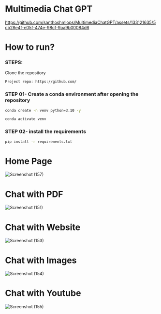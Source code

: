# Multimedia Chat GPT

https://github.com/santhoshmlops/MultimediaChatGPT/assets/133121635/5cb28e4f-e05f-474e-98cf-9aa9b00084d6

# How to run?
### STEPS:

Clone the repository

```bash
Project repo: https://github.com/
```

### STEP 01- Create a conda environment after opening the repository

```bash
conda create -n venv python=3.10 -y
```

```bash
conda activate venv
```

### STEP 02- install the requirements
```bash
pip install -r requirements.txt
```


# Home Page
![Screenshot (157)](https://github.com/santhoshmlops/MultimediaChatGPT/assets/133121635/879e1848-96d0-438f-bdb4-39402fa1a660)
# Chat with PDF
![Screenshot (151)](https://github.com/santhoshmlops/MultimediaChatGPT/assets/133121635/80ec618c-d30a-4500-b240-872f7351b590)
# Chat with Website
![Screenshot (153)](https://github.com/santhoshmlops/MultimediaChatGPT/assets/133121635/b46145a2-9b71-4831-b98a-75ea8e4faa63)
# Chat with Images
![Screenshot (154)](https://github.com/santhoshmlops/MultimediaChatGPT/assets/133121635/2a7e207c-56e2-4f34-8d13-2cdd1cb3d20f)
# Chat with Youtube
![Screenshot (155)](https://github.com/santhoshmlops/MultimediaChatGPT/assets/133121635/c332bf7c-ec44-49eb-9284-7b861a51b2c5)





